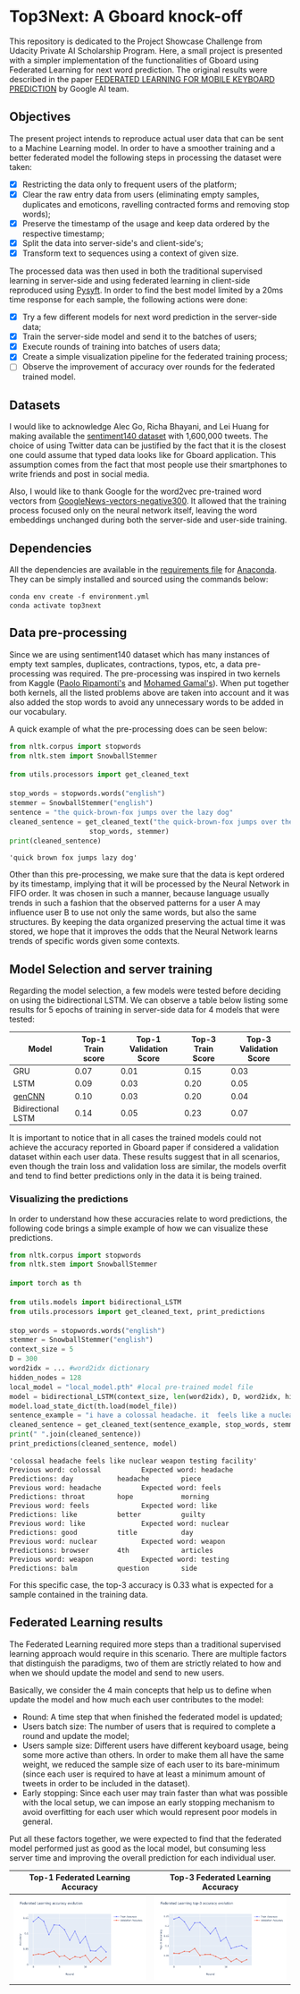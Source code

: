 # Top3Next: A Gboard knock-off #

This repository is dedicated to the Project Showcase Challenge from Udacity 
Private AI Scholarship Program. Here, a small project is presented with
a simpler implementation of the functionalities of Gboard using Federated 
Learning for next word prediction. The original results were described in the paper 
[FEDERATED LEARNING FOR MOBILE KEYBOARD PREDICTION](https://arxiv.org/pdf/1811.03604.pdf)
by Google AI team. 

## Objectives

The present project intends to reproduce actual user data
that can be sent to a Machine Learning model. In order to have a smoother 
training and a better federated model the following steps in processing the dataset
were taken:

- [X] Restricting the data only to frequent users of the platform;
- [X] Clear the raw entry data from users (eliminating empty samples, 
duplicates and emoticons, ravelling contracted forms and removing stop words);
- [X] Preserve the timestamp of the usage and keep data ordered by the respective timestamp;
- [X] Split the data into server-side's and client-side's;
- [X] Transform text to sequences using a context of given size.

The processed data was then used in both the traditional supervised learning in
server-side and using federated learning in client-side reproduced using 
[Pysyft](https://github.com/OpenMined/PySyft). In order to find the best model
limited by a 20ms time response for each sample, the following actions were 
done:

- [X] Try a few different models for next word prediction in the server-side 
data;
- [X] Train the server-side model and send it to the batches of users;
- [X] Execute rounds of training into batches of users data;
- [X] Create a simple visualization pipeline for the federated training process;
- [ ] Observe the improvement of accuracy over rounds for the federated trained model.

## Datasets

I would like to acknowledge Alec Go, Richa Bhayani, and Lei Huang for 
making available the [sentiment140 dataset](http://help.sentiment140.com/for-students)
with 1,600,000 tweets. The choice of using Twitter data can be justified by the
fact that it is the closest one could assume that typed data looks like for 
Gboard application. This assumption comes from the fact that most people use 
their smartphones to write friends and post in social media.

Also, I would like to thank Google for the word2vec pre-trained word vectors from
[GoogleNews-vectors-negative300](https://code.google.com/archive/p/word2vec/).
It allowed that the training process focused only on the neural network itself,
leaving the word embeddings unchanged during both the server-side and user-side
training.

## Dependencies

All the dependencies are available in the [requirements file](requirements.yml) 
for [Anaconda](https://www.anaconda.com/distribution/#download-section). They
can be simply installed and sourced using the commands below:

```
conda env create -f environment.yml
conda activate top3next
```

## Data pre-processing

Since we are using sentiment140 dataset which has many instances of empty text samples,
duplicates, contractions, typos, etc, a data pre-processing was required. The 
pre-processing was inspired in two kernels from Kaggle 
([Paolo Ripamonti's](https://www.kaggle.com/paoloripamonti/twitter-sentiment-analysis)
and [Mohamed Gamal's](https://www.kaggle.com/gemyhamed/sentiment-analysis-word-embedding-lstm-cnn)). 
When put together both kernels, all the listed problems above are taken into
account and it was also added the stop words to avoid any unnecessary 
words to be added in our vocabulary.

A quick example of what the pre-processing does can be seen below:
```python
from nltk.corpus import stopwords
from nltk.stem import SnowballStemmer

from utils.processors import get_cleaned_text

stop_words = stopwords.words("english")
stemmer = SnowballStemmer("english")
sentence = "the quick-brown-fox jumps over the lazy dog"
cleaned_sentence = get_cleaned_text("the quick-brown-fox jumps over the lazy dog", 
                    stop_words, stemmer)
print(cleaned_sentence)
```

```console
'quick brown fox jumps lazy dog'
```

Other than this pre-processing, we make sure that the data is kept ordered by
its timestamp, implying that it will be processed by the Neural Network in FIFO
order. It was chosen in such a manner, because language usually trends in such
a fashion that the observed patterns for a user A may influence user B to use
not only the same words, but also the same structures. By keeping
the data organized preserving the actual time it was stored, we hope that 
it improves the odds that the Neural Network learns trends of specific words 
given some contexts.

## Model Selection and server training

Regarding the model selection, a few models were tested before deciding on using
the bidirectional LSTM. We can observe a table below listing some results for
5 epochs of training in server-side data for 4 models that were tested:

Model | Top-1 Train score | Top-1 Validation Score | Top-3 Train Score | Top-3 Validation Score 
------------- | ------------- | ------------- | ------------- | -------------
GRU | 0.07 | 0.01 | 0.15 | 0.03 
LSTM | 0.09 | 0.03 | 0.20 | 0.05 
[genCNN](https://pdfs.semanticscholar.org/8645/643ad5dfe662fa38f61615432d5c9bdf2ffb.pdf) | 0.10 | 0.03 | 0.20 | 0.04 
Bidirectional LSTM | 0.14 | 0.05 | 0.23 | 0.07 

It is important to notice that in all cases the trained models could not
achieve the accuracy reported in Gboard paper if considered a validation dataset 
within each user data. These results suggest that in all scenarios, even though
the train loss and validation loss are similar, the models overfit and 
tend to find better predictions only in the data it is being trained. 

### Visualizing the predictions

In order to understand how these accuracies relate to word predictions, the
following code brings a simple example of how we can visualize these predictions.

```python
from nltk.corpus import stopwords
from nltk.stem import SnowballStemmer

import torch as th

from utils.models import bidirectional_LSTM
from utils.processors import get_cleaned_text, print_predictions

stop_words = stopwords.words("english")
stemmer = SnowballStemmer("english")
context_size = 5
D = 300
word2idx = ... #word2idx dictionary
hidden_nodes = 128
local_model = "local_model.pth" #local pre-trained model file
model = bidirectional_LSTM(context_size, len(word2idx), D, word2idx, hidden_nodes)
model.load_state_dict(th.load(model_file))
sentence_example = "i have a colossal headache. it  feels like a nuclear weapon testing facility in there"
cleaned_sentence = get_cleaned_text(sentence_example, stop_words, stemmer).split()
print(" ".join(cleaned_sentence))
print_predictions(cleaned_sentence, model)
```

```console
'colossal headache feels like nuclear weapon testing facility'
Previous word: colossal          Expected word: headache         Predictions: day           headache        piece
Previous word: headache          Expected word: feels            Predictions: throat        hope            morning
Previous word: feels             Expected word: like             Predictions: like          better          guilty
Previous word: like              Expected word: nuclear          Predictions: good          title           day
Previous word: nuclear           Expected word: weapon           Predictions: browser       4th             articles
Previous word: weapon            Expected word: testing          Predictions: balm          question        side
```

For this specific case, the top-3 accuracy is 0.33 what is expected for a sample 
contained in the training data.


## Federated Learning results

The Federated Learning required more steps than a traditional supervised
learning approach would require in this scenario. There are multiple factors
that distinguish the paradigms, two of them are strictly related to how and when
we should update the model and send to new users. 

Basically, we consider the 4 main concepts that help us to define when update
the model and how much each user contributes to the model:

- Round: A time step that when finished the federated model is updated;
- Users batch size: The number of users that is required to complete a round and update the model;
- Users sample size: Different users have different keyboard usage, being some
more active than others. In order to make them all have the same weight, we 
reduced the sample size of each user to its bare-minimum (since each user is required to have
at least a minimum amount of tweets in order to be included in the dataset). 
- Early stopping: Since each user may train faster than what was possible with
the local setup, we can impose an early stopping mechanism to avoid overfitting
for each user which would represent poor models in general.

Put all these factors together, we were expected to find that the federated
model performed just as good as the local model, but consuming less server time
and improving the overall prediction for each individual user. 

Top-1 Federated Learning Accuracy      |  Top-3 Federated Learning Accuracy
:-------------------------:|:-------------------------:
![](top1_fl.png)  |  ![](top3_fl.png)

